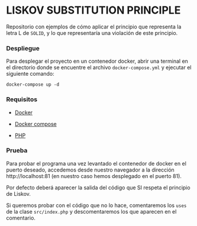 # LISKOV SUBSTITUTION PRINCIPLE

Repositorio con ejemplos de cómo aplicar el principio que representa la letra L de `SOLID`, y lo que representaría una violación de este principio.

### Despliegue

Para desplegar el proyecto en un contenedor docker, abrir una terminal en el directorio donde se encuentre el archivo `docker-compose.yml` y ejecutar el siguiente comando:

`docker-compose up -d`

### Requisitos

- [Docker](https://docs.docker.com/engine/install/)

- [Docker compose](https://docs.docker.com/compose/install/)

- [PHP](https://www.php.net/manual/es/install.php)

### Prueba

Para probar el programa una vez levantado el contenedor de docker en el puerto deseado, accedemos desde nuestro navegador a la dirección http://localhost:81 (en nuestro caso hemos desplegado en el puerto 81).

Por defecto deberá aparecer la salida del código que SI respeta el principio de Liskov.

Si queremos probar con el código que no lo hace, comentaremos los `uses` de la clase `src/index.php` y descomentaremos los que aparecen en el comentario.